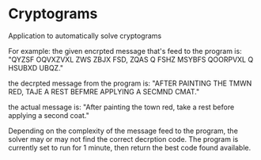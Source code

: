 Cryptograms
===========

Application to automatically solve cryptograms

For example: the given encrpted message that's feed to the program is:
"QYZSF OQVXZVXL ZWS ZBJX FSD, ZQAS Q FSHZ MSYBFS QOORPVXL Q HSUBXD UBQZ."

the decrpted message from the program is:
"AFTER PAINTING THE TMWN RED, TAJE A REST BEFMRE APPLYING A SECMND CMAT."

the actual message is:
"After painting the town red, take a rest before applying a second coat."


Depending on the complexity of the message feed to the program, the solver may or may not find the correct decrption code. The program is currently set to run for 1 minute, then return the best code found available. 
